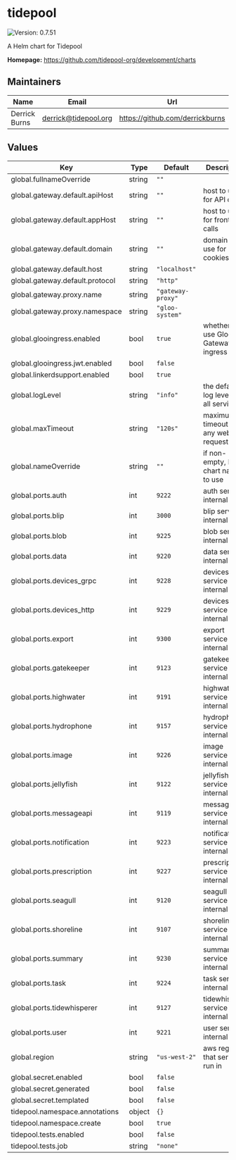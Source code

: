 # tidepool

![Version: 0.7.51](https://img.shields.io/badge/Version-0.7.51-informational?style=flat-square)

A Helm chart for Tidepool

**Homepage:** <https://github.com/tidepool-org/development/charts>

## Maintainers

| Name | Email | Url |
| ---- | ------ | --- |
| Derrick Burns | derrick@tidepool.org | https://github.com/derrickburns |

## Values

| Key | Type | Default | Description |
|-----|------|---------|-------------|
| global.fullnameOverride | string | `""` |  |
| global.gateway.default.apiHost | string | `""` | host to use for API calls |
| global.gateway.default.appHost | string | `""` | host to use for front end calls |
| global.gateway.default.domain | string | `""` | domain to use for cookies |
| global.gateway.default.host | string | `"localhost"` |  |
| global.gateway.default.protocol | string | `"http"` |  |
| global.gateway.proxy.name | string | `"gateway-proxy"` |  |
| global.gateway.proxy.namespace | string | `"gloo-system"` |  |
| global.glooingress.enabled | bool | `true` | whether to use Gloo API Gateway for ingress |
| global.glooingress.jwt.enabled | bool | `false` |  |
| global.linkerdsupport.enabled | bool | `true` |  |
| global.logLevel | string | `"info"` | the default log level for all services |
| global.maxTimeout | string | `"120s"` | maximum timeout for any web request |
| global.nameOverride | string | `""` | if non-empty, Helm chart name to use |
| global.ports.auth | int | `9222` | auth service internal port |
| global.ports.blip | int | `3000` | blip service internal port |
| global.ports.blob | int | `9225` | blob service internal port |
| global.ports.data | int | `9220` | data service internal port |
| global.ports.devices_grpc | int | `9228` | devices service grpc internal port |
| global.ports.devices_http | int | `9229` | devices service http internal port |
| global.ports.export | int | `9300` | export service internal port |
| global.ports.gatekeeper | int | `9123` | gatekeeper service internal port |
| global.ports.highwater | int | `9191` | highwater service internal port |
| global.ports.hydrophone | int | `9157` | hydrophone service internal port |
| global.ports.image | int | `9226` | image service internal port |
| global.ports.jellyfish | int | `9122` | jellyfish service internal port |
| global.ports.messageapi | int | `9119` | messageapi service internal port |
| global.ports.notification | int | `9223` | notification service internal port |
| global.ports.prescription | int | `9227` | prescription service internal port |
| global.ports.seagull | int | `9120` | seagull service internal port |
| global.ports.shoreline | int | `9107` | shoreline service internal port |
| global.ports.summary | int | `9230` | summary service internal port |
| global.ports.task | int | `9224` | task service internal port |
| global.ports.tidewhisperer | int | `9127` | tidewhisperer service internal port |
| global.ports.user | int | `9221` | user service internal port |
| global.region | string | `"us-west-2"` | aws region that services run in |
| global.secret.enabled | bool | `false` |  |
| global.secret.generated | bool | `false` |  |
| global.secret.templated | bool | `false` |  |
| tidepool.namespace.annotations | object | `{}` |  |
| tidepool.namespace.create | bool | `true` |  |
| tidepool.tests.enabled | bool | `false` |  |
| tidepool.tests.job | string | `"none"` |  |
